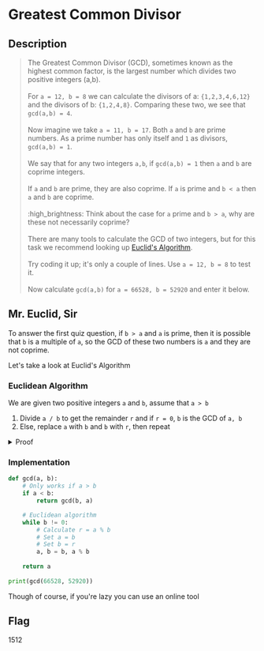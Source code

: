 # Greatest Common Divisor

## Description

> The Greatest Common Divisor (GCD), sometimes known as the highest common factor, is the largest number which divides two positive integers (a,b).\
> \
> For `a = 12, b = 8` we can calculate the divisors of a: `{1,2,3,4,6,12}` and the divisors of b: `{1,2,4,8}`. Comparing these two, we see that `gcd(a,b) = 4`.\
> \
> Now imagine we take `a = 11, b = 17`. Both `a` and `b` are prime numbers. As a prime number has only itself and `1` as divisors, `gcd(a,b) = 1`.\
> \
> We say that for any two integers `a,b`, if `gcd(a,b) = 1` then `a` and `b` are coprime integers.\
> \
> If `a` and `b` are prime, they are also coprime. If `a` is prime and `b < a` then `a` and `b` are coprime.\
> \
> :high\_brightness: Think about the case for `a` prime and `b > a`, why are these not necessarily coprime?\
> \
> There are many tools to calculate the GCD of two integers, but for this task we recommend looking up [Euclid's Algorithm](https://en.wikipedia.org/wiki/Euclidean\_algorithm).\
> \
> Try coding it up; it's only a couple of lines. Use `a = 12, b = 8` to test it.\
> \
> Now calculate `gcd(a,b)` for `a = 66528, b = 52920` and enter it below.

## Mr. Euclid, Sir

To answer the first quiz question, if `b > a` and `a` is prime, then it is possible that `b` is a multiple of `a`, so the GCD of these two numbers is `a` and they are not coprime.&#x20;

Let's take a look at Euclid's Algorithm

### Euclidean Algorithm

We are given two positive integers `a` and `b`, assume that `a > b`

1. Divide `a / b` to get the remainder `r` and if `r = 0`, `b` is the GCD of `a, b`
2. Else, replace `a` with `b` and `b` with `r`, then repeat

<details>

<summary>Proof</summary>

We can prove this by induction, but intuitively this algorithm will eventually terminate as the remainder `r` will inevitably decrease and eventually reach 0

Equivalently, we have $$a = q_0b+r_0 \rightarrow b = q_1r_0 +r_1 \rightarrow r_0=q_2r_1+r_2 \cdots$$

Eventually, we get $$r_n=0$$ which implies $$r_{n-1}=gcd(a,b)$$

We wish to prove $$r_{n-1}=gcd(a,b)=g$$

1.  $$r_{n-1}\leq g$$

    Since $$r_n=0$$ we know $$r_{n-2}=q_nr_{n-1}$$ and $$r_{n-1}$$ divides $$r_{n-2}$$

    Thus we can also get $$r_{n-3}=q_{n-1}r_{n-2}+r_{n-1}=q_{n-1}q_nr_{n-1}+r_{n-1}$$ and $$r_{n-1}$$ also divides $$r_{n-3}$$

    We can repeat this to get that $$r_{n-1}$$ divides $$a$$ and $$b$$, and thus is a common divisor\
    It follows that  $$r_{n-1} \leq g$$, the greatest common divisor
2.  &#x20;$$r_{n-1}\geq g$$

    For any common divisor $$c$$ we have $$a=mc$$ and   $$b=nc$$

    Then  $$c$$ divides  $$r_0$$ since  $$r_0=a-q_0b=mc-q_0nc=(m-q_0n)c$$

    We can repeat this argument to get that  $$c$$ divides  $$r_{n-1}$$, so it follows that  $$g$$ divides  $$r_{n-1}$$ as it is also a common divisor\
    It follows that  $$r_{n-1}\geq g$$

From both of these statements, we conclude  $$r_{n-1}=g$$ &#x20;

</details>

### Implementation

```python
def gcd(a, b):
    # Only works if a > b
    if a < b:
        return gcd(b, a)

    # Euclidean algorithm
    while b != 0:
        # Calculate r = a % b
        # Set a = b
        # Set b = r
        a, b = b, a % b
    
    return a
    
print(gcd(66528, 52920))
```

Though of course, if you're lazy you can use an online tool

## Flag

1512

